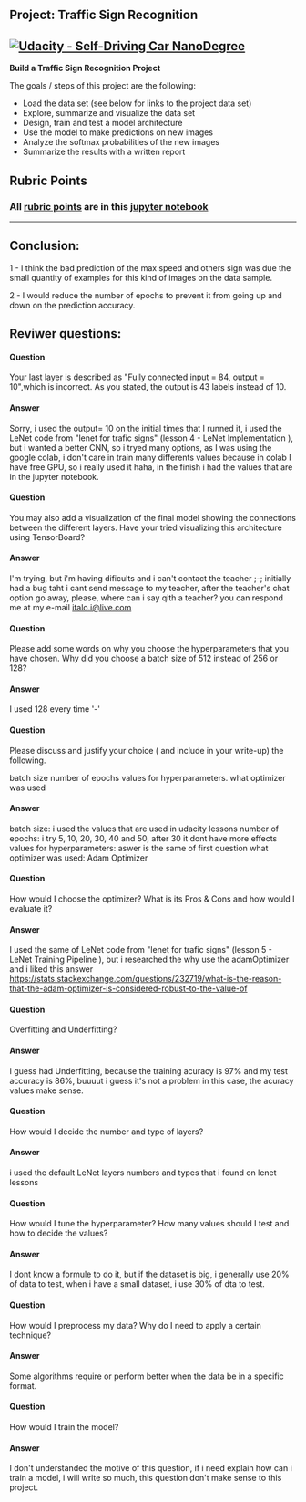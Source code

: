 ## Project: Traffic Sign Recognition
[![Udacity - Self-Driving Car NanoDegree](https://s3.amazonaws.com/udacity-sdc/github/shield-carnd.svg)](http://www.udacity.com/drive)
---

**Build a Traffic Sign Recognition Project**

The goals / steps of this project are the following:
* Load the data set (see below for links to the project data set)
* Explore, summarize and visualize the data set
* Design, train and test a model architecture
* Use the model to make predictions on new images
* Analyze the softmax probabilities of the new images
* Summarize the results with a written report


[//]: # (Image References)

[image1]: ./images/image1.png "Visualization 1"
[image2]: ./images/image2.png "Visualization 2"
[image3]: ./images/image3.png "Traffic Sign 1"
[image4]: ./images/image4.png "Traffic Sign 2"
[image5]: ./images/image5.png "CNN Visualization"

## Rubric Points
### All [rubric points](https://review.udacity.com/#!/rubrics/481/view) are in this [jupyter notebook](https://github.com/italojs/CarND-Traffic-Sign-Classifier-Project/blob/master/Traffic_Sign_Classifier.ipynb)
---

## Conclusion:
1 - I think the bad prediction of the max speed and others sign was due the small quantity of examples for this kind of images on the data sample.

2 - I would reduce the number of epochs to prevent it from going up and down on the prediction accuracy.

## Reviwer questions:<br>

#### Question
Your last layer is described as "Fully connected input = 84, output = 10",which is incorrect. As you stated, the output is 43 labels instead of 10.<br>
#### Answer
Sorry, i used the output= 10 on the initial times that I runned it, i used the LeNet code from "lenet for trafic signs" (lesson 4 - LeNet Implementation ), but i wanted a better CNN, so i tryed many options, as I was using the google colab, i don't care in train many differents values because in colab I have free GPU, so i really used it haha, in the finish i had the values that are in the jupyter notebook.<br>

#### Question
You may also add a visualization of the final model showing the connections between the different layers. Have your tried visualizing this architecture using TensorBoard?<br>
#### Answer
I'm trying, but i'm having dificults and i can't contact the teacher ;-; initially had a bug taht i cant send message to my teacher, after the teacher's chat option go away, please, where can i say qith a teacher? you can respond me at my e-mail italo.i@live.com<br>

#### Question
Please add some words on why you choose the hyperparameters that you have chosen. Why did you choose a batch size of 512 instead of 256 or 128?<br>
#### Answer
I used 128 every time '-'<br>

#### Question 
Please discuss and justify your choice ( and include in your write-up) the following.

batch size
number of epochs
values for hyperparameters.
what optimizer was used<br>
#### Answer
batch size: i used the values that are used in udacity lessons
number of epochs: i try 5, 10, 20, 30, 40 and 50, after 30 it dont have more effects
values for hyperparameters: aswer is the same of first question
what optimizer was used: Adam Optimizer<br>

#### Question 
How would I choose the optimizer? What is its Pros & Cons and how would I evaluate it?
#### Answer
I used the same of LeNet code from "lenet for trafic signs" (lesson 5 - LeNet Training Pipeline ), but i researched the why use the adamOptimizer and i liked this answer https://stats.stackexchange.com/questions/232719/what-is-the-reason-that-the-adam-optimizer-is-considered-robust-to-the-value-of<br>

#### Question 
Overfitting and Underfitting?
#### Answer
I guess had Underfitting, because the training acuracy is 97% and my test accuracy is 86%, buuuut i guess it's not a problem in this case, the acuracy values make sense.<br>

#### Question 
How would I decide the number and type of layers?
#### Answer
i used the default LeNet layers numbers and types that i found on lenet lessons
<br>

#### Question 
How would I tune the hyperparameter? How many values should I test and how to decide the values?
#### Answer
I dont know a formule to do it, but if the dataset is big, i generally use 20% of data to test, when i have a small dataset, i use 30% of dta to test.
<br>

#### Question 
How would I preprocess my data? Why do I need to apply a certain technique?
#### Answer
Some algorithms require or perform better when the data be in a specific format.
<br>

#### Question 
How would I train the model?
#### Answer
I don't understanded the motive of this question, if i need explain how can i train a model, i will write so much, this question don't make sense to this project.






